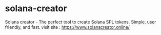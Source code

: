 # solana-creator
Solana creator - The perfect tool to create Solana SPL tokens. Simple, user friendly, and fast.
visit site : https://www.solanacreator.online/
